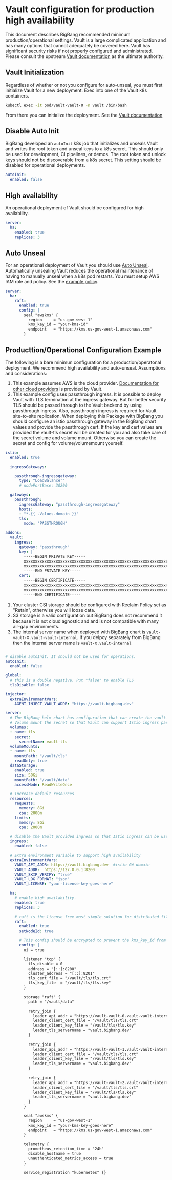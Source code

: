 # Vault configuration for production high availability
This document describes BigBang recommended minimum production/operational settings. Vault is a large complicated application and has many options that cannot adequately be covered here. Vault has significant security risks if not properly configured and administrated. Please consult the upstream [Vault documentation](https://learn.hashicorp.com/tutorials/vault/kubernetes-raft-deployment-guide?in=vault/kubernetes#configure-vault-helm-chart) as the ultimate authority.  

## Vault Initialization
Regardless of whether or not you configure for auto-unseal, you must first initialize Vault for a new deployment. Exec into one of the Vault k8s containers.
```bash
kubectl exec -it pod/vault-vault-0 -n vault /bin/bash
```
From there you can initialize the deployment. See the [Vault documentation](https://www.vaultproject.io/docs/commands/operator/init)

## Disable Auto Init
BigBang developed an ```autoInit``` k8s job that initializes and unseals Vault and writes the root token and unseal keys to a k8s secret. This should only be used for development, CI pipelines, or demos. The root token and unlock keys should not be discoverable from a k8s secret. This setting should be disabled for operational deployments. 
```yaml
autoInit:
  enabled: false
```

## High availability
An operational deployment of Vault should be configured for high availability. 
```yaml
server:
  ha:
    enabled: true
    replicas: 3
```

## Auto Unseal
For an operational deployment of Vault you should use [Auto Unseal](https://learn.hashicorp.com/collections/vault/auto-unseal). Automatically unsealing Vault reduces the operational maintenance of having to manually unseal when a k8s pod restarts. You must setup AWS IAM role and policy. See the [example policy](./awsKMSPolicy.md).
```yaml
server:
  ha:
    raft:
      enabled: true
      config: |
        seal "awskms" {
          region     = "us-gov-west-1"
          kms_key_id = "your-kms-id"
          endpoint   = "https://kms.us-gov-west-1.amazonaws.com"
        }
```

## Producttion/Operational Configuration Example
The following is a bare minimun configuration for a production/operatonal deployment. We recommend high availability and auto-unseal. Assumptions and considerations:
1. This example assumes AWS is the cloud provider. [Documentation for other cloud providers](https://learn.hashicorp.com/tutorials/vault/kubernetes-raft-deployment-guide?in=vault/kubernetes#vault-storage-config) is provided by Vault. 
1. This example config uses passthrough ingress. It is possible to deploy Vault with TLS termination at the ingress gateway. But for better security TLS should be passed through to the Vault backend by using passthrough ingress. Also, passthrough ingress is required for Vault site-to-site replication. When deploying this Package with BigBang you should configure an istio passthrough gateway in the BigBang chart values and provide the passthrough cert. If the key and cert values are provided the vault-tls secret will be created for you and also take care of the secret volume and volume mount. Otherwise you can create the secret and config for volume/volumemount yourself.
```yaml
istio:
  enabled: true

  ingressGateways:

    passthrough-ingressgateway:
      type: "LoadBalancer"
      # nodePortBase: 30200

  gateways:
    passthrough:
      ingressGateway: "passthrough-ingressgateway"
      hosts:
      - "*.{{ .Values.domain }}"
      tls:
        mode: "PASSTHROUGH"

addons:
  vault:
    ingress:
      gateway: "passthrough"
      key: |
        -----BEGIN PRIVATE KEY-----
        xxxxxxxxxxxxxxxxxxxxxxxxxxxxxxxxxxxxxxxxxxxxxxxxxxxxxxxxxxxxxxxx
        xxxxxxxxxxxxxxxxxxxxxxxxxxxxxxxxxxxxxxxxxxxxxxxxxxxxxxxxxxxxxxxx
        -----END PRIVATE KEY-----
      cert: |
        -----BEGIN CERTIFICATE-----
        xxxxxxxxxxxxxxxxxxxxxxxxxxxxxxxxxxxxxxxxxxxxxxxxxxxxxxxxxxxxxxxx
        xxxxxxxxxxxxxxxxxxxxxxxxxxxxxxxxxxxxxxxxxxxxxxxxxxxxxxxxxxxxxxxx
        -----END CERTIFICATE-----
```
1. Your cluster CSI storage should be configured with Reclaim Policy set as "Retain", otherwise you will loose data.
1. S3 storage is a valid configuration but BigBang does not recommend it because it is not cloud agnostic and and is not compatible with many air-gap environments.
1. The internal server name when deployed with BigBang chart is ```vault-vault-X.vault-vault-internal```. If you delpoy separately from BigBang then the internal server name is ```vault-X.vault-internal```
```yaml

# disable autoInit. It should not be used for operations.
autoInit:
  enabled: false

global:
  # this is a double negative. Put "false" to enable TLS
  tlsDisable: false

injector:
  extraEnvironmentVars:
    AGENT_INJECT_VAULT_ADDR: "https://vault.bigbang.dev"

server:
  # The BigBang helm chart has configuration that can create the vault-tls secret and volumemont for you
  # Volume mount the secret so that Vault can support Istio ingress passthrough
  volumes:
  - name: tls
    secret:
      secretName: vault-tls
  volumeMounts:
  - name: tls
    mountPath: "/vault/tls"
    readOnly: true
  dataStorage:
    enabled: true
    size: 50Gi
    mountPath: "/vault/data"
    accessMode: ReadWriteOnce

  # Increase default resources
  resources:
    requests:
      memory: 8Gi
      cpu: 2000m
    limits:
      memory: 8Gi
      cpu: 2000m

  # disable the Vault provided ingress so that Istio ingress can be used.
  ingress:
    enabled: false

  # Extra environment variable to support high availability
  extraEnvironmentVars:
    VAULT_API_ADDR: https://vault.bigbang.dev  #istio GW domain
    VAULT_ADDR:  https://127.0.0.1:8200
    VAULT_SKIP_VERIFY: "true"
    VAULT_LOG_FORMAT: "json"
    VAULT_LICENSE: "your-license-key-goes-here"

  ha:
    # enable high availability.
    enabled: true
    replicas: 3

    # raft is the license free most simple solution for distributed filesystem
    raft:
      enabled: true
      setNodeId: true

      # This config should be encrypted to prevent the kms_key_id from being revealed
      config: |
        ui = true

        listener "tcp" {
          tls_disable = 0
          address = "[::]:8200"
          cluster_address = "[::]:8201"
          tls_cert_file = "/vault/tls/tls.crt"
          tls_key_file  = "/vault/tls/tls.key"
        }

        storage "raft" {
          path = "/vault/data"

          retry_join {
            leader_api_addr = "https://vault-vault-0.vault-vault-internal:8200"
            leader_client_cert_file = "/vault/tls/tls.crt"
            leader_client_key_file = "/vault/tls/tls.key"
            leader_tls_servername = "vault.bigbang.dev"
          }
  
          retry_join {
            leader_api_addr = "https://vault-vault-1.vault-vault-internal:8200"
            leader_client_cert_file = "/vault/tls/tls.crt"
            leader_client_key_file = "/vault/tls/tls.key"
            leader_tls_servername = "vault.bigbang.dev"
          }
  
          retry_join {
            leader_api_addr = "https://vault-vault-2.vault-vault-internal:8200"
            leader_client_cert_file = "/vault/tls/tls.crt"
            leader_client_key_file = "/vault/tls/tls.key"
            leader_tls_servername = "vault.bigbang.dev"
          }
        }

        seal "awskms" {
          region     = "us-gov-west-1"
          kms_key_id = "your-kms-key-goes-here"
          endpoint   = "https://kms.us-gov-west-1.amazonaws.com"
        }

        telemetry {
          prometheus_retention_time = "24h"
          disable_hostname = true
          unauthenticated_metrics_access = true
        }

        service_registration "kubernetes" {}
```
